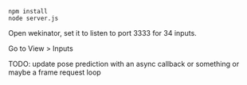 ```
npm install
node server.js
```

Open wekinator, set it to listen to port 3333 for 34 inputs.

Go to View > Inputs

TODO: update pose prediction with an async callback or something or maybe a frame request loop